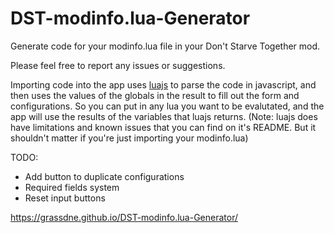 # DST-modinfo.lua-Generator
Generate code for your modinfo.lua file in your Don't Starve Together mod.

Please feel free to report any issues or suggestions.

Importing code into the app uses [luajs](https://github.com/mherkender/lua.js/) to parse the code in javascript, and then uses the values of the globals in the result to fill out the form and configurations. So you can put in any lua you want to be evalutated, and the app will use the results of the variables that luajs returns. (Note: luajs does have limitations and known issues that you can find on it's README. But it shouldn't matter if you're just importing your modinfo.lua)

TODO:
  - Add button to duplicate configurations
  - Required fields system
  - Reset input buttons

https://grassdne.github.io/DST-modinfo.lua-Generator/
